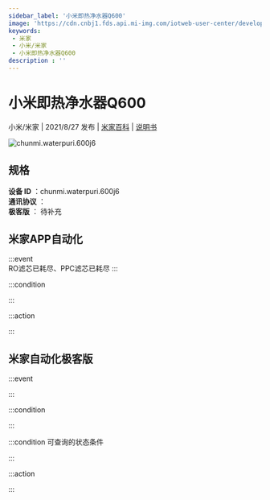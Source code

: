 ```yaml
---
sidebar_label: '小米即热净水器Q600'
image: 'https://cdn.cnbj1.fds.api.mi-img.com/iotweb-user-center/developer_1679047901647hz7BXVM7.png?GalaxyAccessKeyId=AKVGLQWBOVIRQ3XLEW&Expires=9223372036854775807&Signature=zEzAw95y+cCY5FIt/JiSGmuNSJs='
keywords: 
 - 米家
 - 小米/米家
 - 小米即热净水器Q600
description : ''
---
```

# 小米即热净水器Q600

小米/米家 | 2021/8/27 发布 | [米家百科](https://home.mi.com/webapp/content/baike/product/index.html?model=chunmi.waterpuri.600j6) | [说明书](https://home.mi.com/views/introduction.html?model=chunmi.waterpuri.600j6&region=cn)

![chunmi.waterpuri.600j6](https://cdn.cnbj1.fds.api.mi-img.com/iotweb-user-center/developer_1679047901647hz7BXVM7.png?GalaxyAccessKeyId=AKVGLQWBOVIRQ3XLEW&Expires=9223372036854775807&Signature=zEzAw95y+cCY5FIt/JiSGmuNSJs=)

## 规格  
> 
**设备 ID** ：chunmi.waterpuri.600j6  
**通讯协议** ：  
**极客版**  ： 待补充 


## 米家APP自动化  

:::event  
RO滤芯已耗尽、PPC滤芯已耗尽
:::

:::condition  

:::

:::action   

:::

## 米家自动化极客版  

:::event  

:::

:::condition  

:::

:::condition 可查询的状态条件  

:::

:::action  

:::

        
